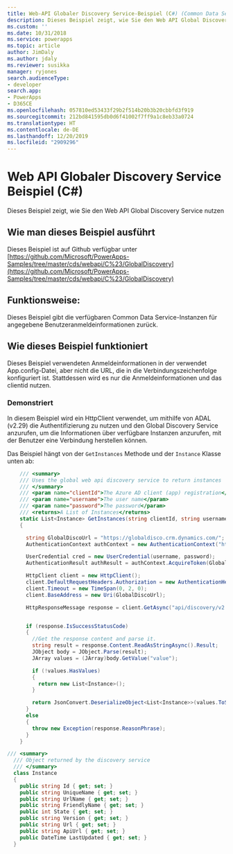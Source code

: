 ```yaml
---
title: Web-API Globaler Discovery Service-Beispiel (C#) (Common Data Service) | Microsoft-Dokumentation
description: Dieses Beispiel zeigt, wie Sie den Web API Global Discovery Service nutzen
ms.custom: ''
ms.date: 10/31/2018
ms.service: powerapps
ms.topic: article
author: JimDaly
ms.author: jdaly
ms.reviewer: susikka
manager: ryjones
search.audienceType:
- developer
search.app:
- PowerApps
- D365CE
ms.openlocfilehash: 057810ed53433f29b2f514b20b3b20cbbfd3f919
ms.sourcegitcommit: 212bd841595db0d6f41002f7ff9a1c8eb33a0724
ms.translationtype: HT
ms.contentlocale: de-DE
ms.lasthandoff: 12/20/2019
ms.locfileid: "2909296"
---
```

# <a name="web-api-global-discovery-service-sample-c"></a>Web API Globaler Discovery Service Beispiel (C#)

Dieses Beispiel zeigt, wie Sie den Web API Global Discovery Service nutzen

## <a name="how-to-run-this-sample"></a>Wie man dieses Beispiel ausführt

Dieses Beispiel ist auf Github verfügbar unter [https://github.com/Microsoft/PowerApps-Samples/tree/master/cds/webapi/C%23/GlobalDiscovery](https://github.com/Microsoft/PowerApps-Samples/tree/master/cds/webapi/C%23/GlobalDiscovery)

## <a name="what-this-sample-does"></a>Funktionsweise:

Dieses Beispiel gibt die verfügbaren Common Data Service-Instanzen für angegebene Benutzeranmeldeinformationen zurück.

## <a name="how-this-sample-works"></a>Wie dieses Beispiel funktioniert

Dieses Beispiel verwendeten Anmeldeinformationen in der verwendet App.config-Datei, aber nicht die URL, die in die Verbindungszeichenfolge konfiguriert ist.
Stattdessen wird es nur die Anmeldeinformationen und das clientid nutzen.

### <a name="demonstrates"></a>Demonstriert

In diesem Beispiel wird ein HttpClient verwendet, um mithilfe von ADAL (v2.29) die Authentifizierung zu nutzen und den Global Discovery Service anzurufen, um die Informationen über verfügbare Instanzen anzurufen, mit der Benutzer eine Verbindung herstellen können.

Das Beispiel hängt von der `GetInstances` Methode und der `Instance` Klasse unten ab:

```csharp
    /// <summary>
    /// Uses the global web api discovery service to return instances
    /// </summary>
    /// <param name="clientId">The Azure AD client (app) registration</param>
    /// <param name="username">The user name</param>
    /// <param name="password">The password</param>
    /// <returns>A List of Instances</returns>
    static List<Instance> GetInstances(string clientId, string username, string password)
    {

      string GlobalDiscoUrl = "https://globaldisco.crm.dynamics.com/";
      AuthenticationContext authContext = new AuthenticationContext("https://login.microsoftonline.com", false);

      UserCredential cred = new UserCredential(username, password);
      AuthenticationResult authResult = authContext.AcquireToken(GlobalDiscoUrl, clientId, cred);

      HttpClient client = new HttpClient();
      client.DefaultRequestHeaders.Authorization = new AuthenticationHeaderValue("Bearer", authResult.AccessToken);
      client.Timeout = new TimeSpan(0, 2, 0);
      client.BaseAddress = new Uri(GlobalDiscoUrl);

      HttpResponseMessage response = client.GetAsync("api/discovery/v2.0/Instances", HttpCompletionOption.ResponseHeadersRead).Result;


      if (response.IsSuccessStatusCode)
      {
        //Get the response content and parse it.
        string result = response.Content.ReadAsStringAsync().Result;
        JObject body = JObject.Parse(result);
        JArray values = (JArray)body.GetValue("value");

        if (!values.HasValues)
        {
          return new List<Instance>();
        }

        return JsonConvert.DeserializeObject<List<Instance>>(values.ToString());
      }
      else
      {
        throw new Exception(response.ReasonPhrase);
      }
    }
```


```csharp
/// <summary>
  /// Object returned by the discovery service
  /// </summary>
  class Instance
  {
    public string Id { get; set; }
    public string UniqueName { get; set; }
    public string UrlName { get; set; }
    public string FriendlyName { get; set; }
    public int State { get; set; }
    public string Version { get; set; }
    public string Url { get; set; }
    public string ApiUrl { get; set; }
    public DateTime LastUpdated { get; set; }
  }
```

